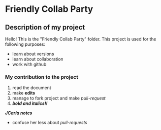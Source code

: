 # Friendly Collab Party

## Description of my project

Hello! This is the "Friendly Collab Party" folder. This project is used for the following purposes:

- learn about versions
- learn about collaboration
- work with github



### My contribution to the project 
1. read the document
2. make **edits**
3. manage to fork project and make *pull-request* 
4. ***bold and italics!!***

***JCaria notes***
- confuse her less about *pull-requests*

